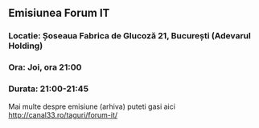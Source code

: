 ## Emisiunea Forum IT

### Locatie: Șoseaua Fabrica de Glucoză 21, București (Adevarul Holding)
### Ora: Joi, ora 21:00
### Durata: 21:00-21:45

Mai multe despre emisiune (arhiva) puteti gasi aici http://canal33.ro/taguri/forum-it/
